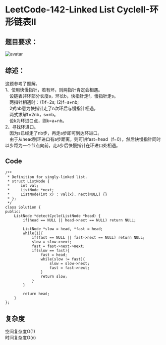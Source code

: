 # LeetCode-142-Linked List CycleII-环形链表II

## 题目要求：
![avatar](https:///github.com/JakeChanFangZiyuan20/MyLeetCode/blob/img/142.png)



## 综述：
这题参考了题解。  
1、使用快慢指针，若有环，则两指针肯定会相遇。  
&emsp;设链表非环部分长度a，环长b，快指针走f，慢指针走s。  
&emsp;两指针相遇时：(1)f=2s; (2)f=s+nb;  
&emsp;2式nb意为快指针走了n次环后与慢指针相遇。  
&emsp;两式求解f=2nb，s=nb。  
&emsp;设k为环进口点，则k=a+nb。  
2、寻找环进口。  
&emsp;因为s已经走了nb步，再走a步即可到达环进口。  
&emsp;由于从head到环进口有a步距离，则可讲fast=head（f=0），然后快慢指针同时以步距为一个节点向前，走a步后快慢指针在环进口处相遇。  

## Code
```
/**
 * Definition for singly-linked list.
 * struct ListNode {
 *     int val;
 *     ListNode *next;
 *     ListNode(int x) : val(x), next(NULL) {}
 * };
 */
class Solution {
public:
    ListNode *detectCycle(ListNode *head) {
        if(head == NULL || head->next == NULL) return NULL;

        ListNode *slow = head, *fast = head;
        while(1){
            if(fast == NULL || fast->next == NULL) return NULL;
            slow = slow->next;
            fast = fast->next->next;
            if(slow == fast){
                fast = head;
                while(slow != fast){
                    slow = slow->next;
                    fast = fast->next;
                }
                return slow;
            }
        }

        return head;
    }
};
```


## 复杂度
空间复杂度O(1)  
时间复杂度O(n)
